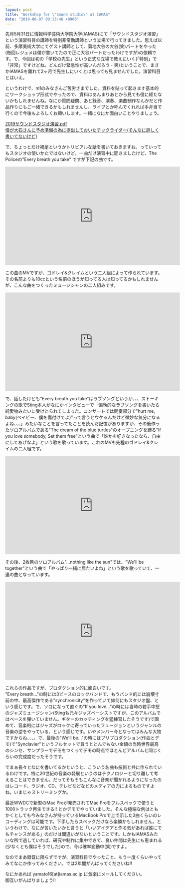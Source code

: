 ```yaml
---
layout: post
title: "Workshop for \"Sound studio\" at IAMAS"
date: "2019-06-07 09:13:46 +0900"
---
```


先月5月31日に情報科学芸術大学院大学(IAMAS)にて「サウンドスタジオ演習」という演習科目の講師を特別非常勤講師という立場で行ってきました。思えば以前、多摩美術大学にてゲスト講師として、菊地大谷の大谷(笑)パートをやった(毎回レジュメは僕が書いてたので正に大谷パートだったわけですが)の依頼です。で、今回は初の「学校の先生」という正式な立場で教えにいく(「特別」で「非常」ですけどね。どんだけ緊急性が高いんだろう・笑)ということで、まさかIAMASを離れて2ヶ月で先生しにいくとは思っても見ませんでした。演習科目とはいえ。

というわけで、m1のみなさんご苦労さまでした。資料を貼って起きます基本的にワークショップ形式でやったので、資料はあんまりあとから見ても役に経たないかもしれませんね。なにか質問疑問、あと録音、演奏、楽曲制作なんかだと作品作りにもご一緒できるかもしれませんし、ライブとか呼んでくれれば手弁当で行くので今後もよろしくお願いします。一緒になにか面白いことやりましょう。

[2019サウンドスタジオ演習.pdf](/pdf/2019サウンドスタジオ演習.pdf)  
[僕が大石さんに予め準備の為に提出しておいたテックライダー(そんなに詳しく書いてないけど)](/images/テックライダー.png)

で、ちょっとだけ補足というかトリビアルな話を書いておきますね、っていってもスタジオの使いかたではないけど。一曲だけ演習中に聞きましたけど、The Policeの"Every breath you take" ですが下記の曲です。

<iframe width="560" height="315" src="https://www.youtube.com/embed/OMOGaugKpzs" frameborder="0" allow="accelerometer; autoplay; encrypted-media; gyroscope; picture-in-picture" allowfullscreen></iframe>

この曲のMVですが、ゴドレイ&クレイムという二人組によって作られています。その名前よりも10ccという名前のほうが知ってる人は知ってるかもしれませんが、こんな曲をつくったミュージシャンの二人組みです。

<iframe width="560" height="315" src="https://www.youtube.com/embed/Ki78MK9JywE" frameborder="0" allow="accelerometer; autoplay; encrypted-media; gyroscope; picture-in-picture" allowfullscreen></iframe>

で、話したけども"Every breath you take"はラブソングというか、、、ストーキングの歌でSting本人がなにかインタビューで「偏執的なラブソングを書いたら純愛物みたいに受けとられてしまった。コンサートでは間奏部分で"hurt me, baby(ベイビー、僕を傷付けてよ)"って言うとウケるんだけど微妙な気分になるよね、、、」みたいなことを言ってたことを読んだ記憶がありますが、その後作ったソロアルバムである"The dream of the blue turtles"のオープニングを飾る"If you love somebody, Set them free"という曲で「誰かを好きなったなら、自由にしてあげなよ」という歌を歌っています。これのMVも先程のゴドレイ&クレイムの二人組です。

<iframe width="560" height="315" src="https://www.youtube.com/embed/LSGl3d4KOMk" frameborder="0" allow="accelerometer; autoplay; encrypted-media; gyroscope; picture-in-picture" allowfullscreen></iframe>

その後、2枚目のソロアルバム"...nothing like the sun"では、"We'll be together"という曲で「やっぱり一緒に居たいよね」という歌を歌っていて、一連の曲となっています。

<iframe width="560" height="315" src="https://www.youtube.com/embed/KYps5LfOaGg" frameborder="0" allow="accelerometer; autoplay; encrypted-media; gyroscope; picture-in-picture" allowfullscreen></iframe>

これらの作品ですが、プロダクション的に面白いです。  
"Every breath..."の時には3ピースのロックバンドで、もうバンド的には崩壊寸前の中、最高傑作である"synchronicity"を作っていて如何にもスタジオ盤、という感じです。で、ソロになって直ぐの"If you love..."の時には当時の若手中堅のジャズミュージシャン(Stingも元々ジャズベーシストですが、このアルバムではベースを弾いていません。ギターのカッティングを猛練習したそうです)で固めて、音楽的にはジャズがロックに寄っていったフュージョンというジャンルの音楽の逆をやっている、という感じです。いやメンバー今となってはみんな大物ですからね、、、。で、最後の"We'll be..."の時にはプリプロダクション(作曲とデモ)で"Synclavier"というフルセットで買うととんでもない金額の当時世界最高のシンセ、サンプラーでデモをつくってデモの時点でほとんどアルバムと同じくらいの完成度だったそうです。

でまぁ長々となにを書いてるかというと、こういう名曲も技術と共に作られているわけです。特に20世紀の音楽の発展というのはテクノロジーと切り離して考えることはできません。だってそもそもこんなに音楽が聞かれるようになったのはレコード、ラジオ、CD、テレビなどなどのメディアの力によるものですよね。いまじゃストリーミングか。

最近WWDCで新型のMac Proが発売されてMac Proをフルスペックで使うと1000トラック再生できる!! とかデモでやっていました。そんな極端な例はともかくとしても今みなさんが持っているMacBook Proで上で示した3曲くらいのレコーディングは可能です。下手したらスペックだけなら楽勝かもしれません。というわけで、なにが言いたいかと言うと「いいアイデアと作る気があれば誰にでもチャンスがある」のだけは間違いがないということです。しかもIAMASみたいな所で過していれば、研究や制作に集中できて、良い仲間は先生にも恵まれる(少なくとも僕はそうでした)ので、今は確率変動中(笑)ですよ。

なのでまあ録音に限らずですが、演習科目でやったこと、もう一度くらいやってみてなにか作ってみください。では2年間がんばってくださいね!!

なにかあれば yamato16[at]iamas.ac.jp に気楽にメールしてください。  
御互いがんばりましょう!!
